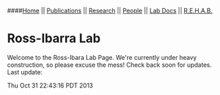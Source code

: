 ####[Home](index.html) || [Publications](pubs.html) || [Research](research.html) || [People](people.html) || [Lab Docs](https://github.com/RILAB/lab-docs) || [R.E.H.A.B.](rehab.html) 
<br>
# Ross-Ibarra Lab

Welcome to the Ross-Ibara Lab Page. We're currently under heavy construction, so please excuse the mess! Check back soon for updates. Last update:

Thu Oct 31 22:43:16 PDT 2013
